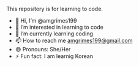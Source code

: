 This repository is for learning to code.
- 👋 Hi, I’m @amgrimes199
- 👀 I’m interested in learning to code
- 🌱 I’m currently learning coding
- 📫 How to reach me amgrimes199@gmail.com
- 😄 Pronouns: She/Her
- ⚡ Fun fact: I am learnig Korean

<!---
amgrimes199/amgrimes199 is a ✨ special ✨ repository because its `README.md` (this file) appears on your GitHub profile.
You can click the Preview link to take a look at your changes.
--->
